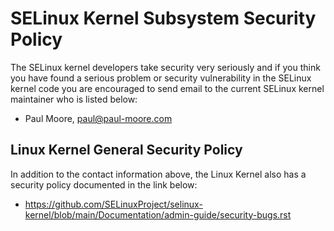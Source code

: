 SELinux Kernel Subsystem Security Policy
=============================================================================

The SELinux kernel developers take security very seriously and if you think you
have found a serious problem or security vulnerability in the SELinux kernel
code you are encouraged to send email to the current SELinux kernel maintainer
who is listed below:

* Paul Moore, paul@paul-moore.com

## Linux Kernel General Security Policy

In addition to the contact information above, the Linux Kernel also has a
security policy documented in the link below:

* https://github.com/SELinuxProject/selinux-kernel/blob/main/Documentation/admin-guide/security-bugs.rst
